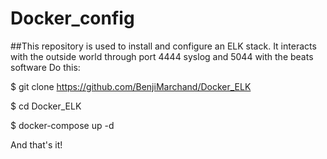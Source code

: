 # Docker_config

##This repository is used to install and configure an ELK stack. It interacts with the outside world through port 4444 syslog and 5044 with the beats software
Do this:

$ git clone https://github.com/BenjiMarchand/Docker_ELK

$ cd Docker_ELK 

$ docker-compose up -d

And that's it!
